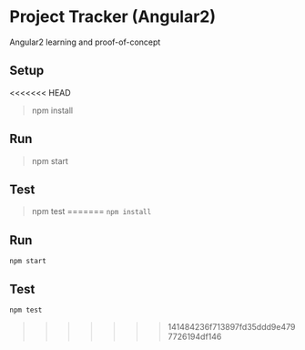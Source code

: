 # Project Tracker (Angular2)

Angular2 learning and proof-of-concept

## Setup
<<<<<<< HEAD
> npm install

## Run
> npm start

## Test
> npm test
=======
`npm install`

## Run
`npm start`

## Test
`npm test`
>>>>>>> 141484236f713897fd35ddd9e4797726194df146
